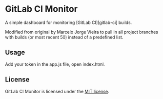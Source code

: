 # GitLab CI Monitor

A simple dashboard for monitoring [GitLab CI][gitlab-ci] builds.

Modified from original by Marcelo Jorge Vieira to pull in all project branches with builds (or most recent 50) instead of a predefined list.

## Usage

Add your token in the app.js file, open index.html.


## License

GitLab CI Monitor is licensed under the [MIT license](LICENSE).
